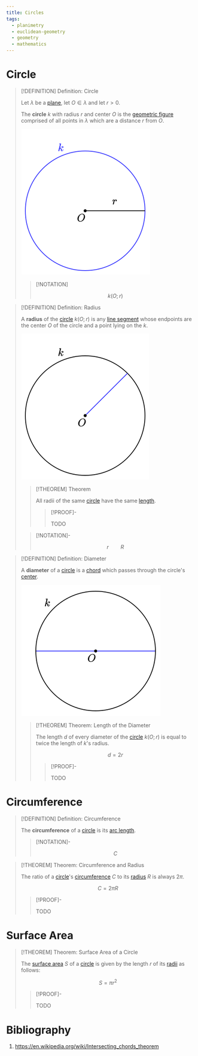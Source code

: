 ```yaml
---
title: Circles
tags:
  - planimetry
  - euclidean-geometry
  - geometry
  - mathematics
---
```


# Circle

>[!DEFINITION] Definition: Circle
>
>Let $\lambda$ be a [plane](../../../Surfaces/Planes.md), let $O \in \lambda$ and let $r \gt 0$.
>
>The **circle** $k$ with radius $r$ and center $O$ is the [geometric figure](../../../Geometric%20Shapes.md) comprised of all points in $\lambda$ which are a distance $r$ from $O$.
>
>![](res/Circle.svg)
>
>>[!NOTATION]
>>
>>$$k(O;r)$$
>>
>

>[!DEFINITION] Definition: Radius
>
>A **radius** of the [circle](Circle.md) $k(O;r)$ is any [line segment](../../../Curves/Straight%20Lines/Line%20Segments.md) whose endpoints are the center $O$ of the circle and a point lying on the $k$.
>
>![](res/Radius%20of%20a%20Circle.svg)
>
>>[!THEOREM] Theorem
>>
>>All radii of the same [circle](Circle.md) have the same [length](../../../Curves/Length.md).
>>
>>>[!PROOF]-
>>>
>>>TODO
>>>
>
>>[!NOTATION]-
>>
>>$$
>>r \qquad R
>>$$
>>
>

>[!DEFINITION] Definition: Diameter
>
>A **diameter** of a [circle](Circle.md) is a [chord](Circle.md) which passes through the circle's [center](Circle.md).
>
>![](res/Diameter%20of%20a%20Circle.svg)
>
>>[!THEOREM] Theorem: Length of the Diameter
>>
>>The length $d$ of every diameter of the [circle](Circle.md) $k(O;r)$ is equal to twice the length of $k$'s radius.
>>
>>$$
>>d = 2r
>>$$
>>
>>>[!PROOF]-
>>>
>>>TODO
>>>
>>
>

# Circumference

>[!DEFINITION] Definition: Circumference
>
>The **circumference** of a [circle](Circle.md) is its [arc length](../../../Curves/Length.md).
>
>>[!NOTATION]-
>>
>>$$
>>C
>>$$
>>
>

>[!THEOREM] Theorem: Circumference and Radius
>
>The ratio of a [circle](Circle.md)'s [circumference](Circle.md#Circumference) $C$ to its [radius](Circle.md) $R$ is always $2\pi$.
>
>$$
>C = 2\pi R
>$$
>
>>[!PROOF]-
>>
>>TODO
>>
>

# Surface Area

>[!THEOREM] Theorem: Surface Area of a Circle
>
>The [surface area](../../../Surfaces/Area.md) $S$ of a [circle](Circle.md) is given by the length $r$ of its [radii](Circle.md#Circle) as follows:
>
>$$
>S = \pi r^2
>$$
>
>>[!PROOF]-
>>
>>TODO
>>
>

# Bibliography

1. https://en.wikipedia.org/wiki/Intersecting_chords_theorem
